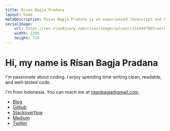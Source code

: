 ```yaml
---
title: Risan Bagja Pradana
layout: home
metaDescription: Risan Bagja Pradana is an experienced Javascript and PHP developer
socialImage:
    url: https://res.cloudinary.com/risan/image/upload/v1516997085/work-under-sakura_acfg1j.jpg
    width: 1280
    height: 719
---
```

# Hi, my name is Risan Bagja Pradana

I'm passionate about coding. I enjoy spending time writing clean, readable, and
well-tested code.

I'm from Indonesia. You can reach me at [risanbagja@gmail.com](mailto:risanbagja@gmail.com).

* [Blog](/blog)
* [Github](https://github.com/risan)
* [Stackoverflow](https://stackoverflow.com/users/5138222)
* [Medium](https://medium.com/risan)
* [Twitter](https://twitter.com/risanbagja)
